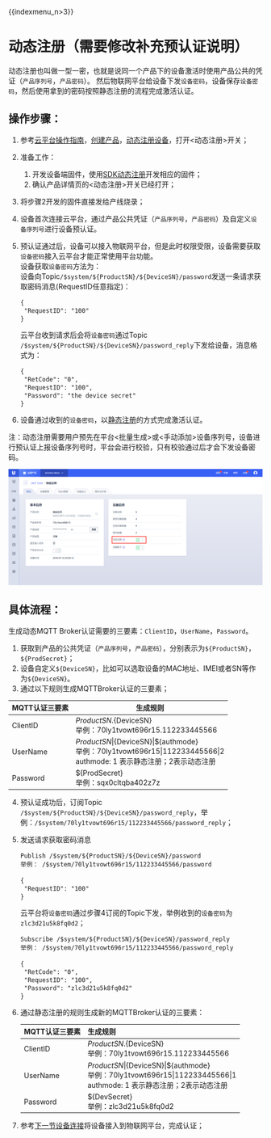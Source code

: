 {{indexmenu_n>3}}

# 动态注册（需要修改补充预认证说明）
动态注册也叫做一型一密，也就是说同一个产品下的设备激活时使用产品公共的凭证（`产品序列号`，`产品密码`）。 然后物联网平台给设备下发`设备密码`，设备保存`设备密码`，然后使用拿到的密码按照静态注册的流程完成激活认证。      

## 操作步骤：
1. 参考[云平台操作指南]()，[创建产品]()，[动态注册设备]()，打开<动态注册>开关；
2. 准备工作：
   1. 开发设备端固件，使用[SDK动态注册]()开发相应的固件；
   2. 确认产品详情页的<动态注册>开关已经打开；
3. 将步骤2开发的固件直接发给产线烧录；
4. 设备首次连接云平台，通过产品公共凭证（`产品序列号`，`产品密码`）及自定义`设备序列号`进行设备预认证。
5. 预认证通过后，设备可以接入物联网平台，但是此时权限受限，设备需要获取`设备密码`接入云平台才能正常使用平台功能。  
设备获取`设备密码`方法为：  
设备向Topic`/$system/${ProductSN}/${DeviceSN}/password`发送一条请求获取密码消息(RequestID任意指定)：
   
   ```
   {
   	"RequestID": "100"
   }
   ```
   云平台收到请求后会将`设备密码`通过Topic `/$system/${ProductSN}/${DeviceSN}/password_reply`下发给设备，消息格式为：
   ```
   {
    "RetCode": "0", 
   	"RequestID": "100",
   	"Password": "the device secret"
   }
   ```
6. 设备通过收到的`设备密码`，以[静态注册]()的方式完成激活认证。

注：动态注册需要用户预先在平台<批量生成>或<手动添加>设备序列号，设备进行预认证上报设备序列号时，平台会进行校验，只有校验通过后才会下发设备密码。

![动态注册](../../pic/动态注册-3503493.png)




## 具体流程：
生成动态MQTT Broker认证需要的三要素：`ClientID`，`UserName`，`Password`。
1. 获取到产品的公共凭证（`产品序列号`，`产品密码`），分别表示为`${ProductSN}`，`${ProdSecret}`；
2. 设备自定义`${DeviceSN}`，比如可以选取设备的MAC地址、IMEI或者SN等作为`${DeviceSN}`。
3. 通过以下规则生成MQTTBroker认证的三要素；

MQTT认证三要素| 生成规则
---|---
ClientID | ${ProductSN}.${DeviceSN}<br>举例：70ly1tvowt696r15.112233445566
UserName | ${ProductSN}\|${DeviceSN}\|${authmode}<br>举例：70ly1tvowt696r15\|112233445566\|2<br>authmode: 1 表示静态注册；2表示动态注册
Password | ${ProdSecret}<br>举例：sqx0cltqba402z7z

4. 预认证成功后，订阅Topic `/$system/${ProductSN}/${DeviceSN}/password_reply`，举例：`/$system/70ly1tvowt696r15/112233445566/password_reply`；
5. 发送请求获取密码消息
   ```
   Publish /$system/${ProductSN}/${DeviceSN}/password
   举例： /$system/70ly1tvowt696r15/112233445566/password
   
   {
   	"RequestID": "100"
   }
   ```
   云平台将`设备密码`通过步骤4订阅的Topic下发，举例收到的`设备密码`为`zlc3d21u5k8fq0d2`；
   ```
   Subscribe /$system/${ProductSN}/${DeviceSN}/password_reply
   举例： /$system/70ly1tvowt696r15/112233445566/password_reply
   
   {
    "RetCode": "0", 
   	"RequestID": "100",
   	"Password": "zlc3d21u5k8fq0d2"
   }
   ```
6. 通过静态注册的规则生成新的MQTTBroker认证的三要素：

   MQTT认证三要素| 生成规则
   ---|---
   ClientID | ${ProductSN}.${DeviceSN}<br>举例：70ly1tvowt696r15.112233445566
   UserName | ${ProductSN}\|${DeviceSN}\|${authmode}<br>举例：70ly1tvowt696r15\|112233445566\|1<br>authmode: 1 表示静态注册；2表示动态注册
   Password | ${DevSecret}<br>举例：zlc3d21u5k8fq0d2

5. 参考[下一节设备连接]()将设备接入到物联网平台，完成认证；


